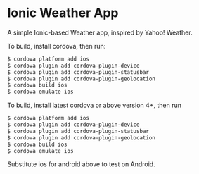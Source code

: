 Ionic Weather App
==========================

A simple Ionic-based Weather app, inspired by Yahoo! Weather.

To build, install cordova, then run:

```bash
$ cordova platform add ios
$ cordova plugin add cordova-plugin-device
$ cordova plugin add cordova-plugin-statusbar
$ cordova plugin add cordova-plugin-geolocation
$ cordova build ios
$ cordova emulate ios
```
To build, install latest cordova or above version 4+, then run

```bash
$ cordova platform add ios
$ cordova plugin add cordova-plugin-device
$ cordova plugin add cordova-plugin-statusbar
$ cordova plugin add cordova-plugin-geolocation
$ cordova build ios
$ cordova emulate ios
```
Substitute ios for android above to test on Android.

